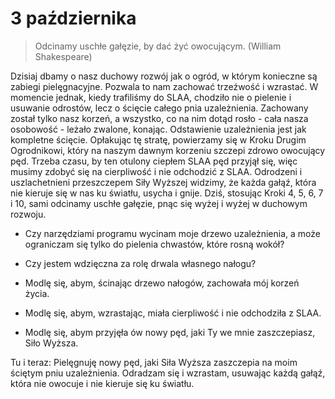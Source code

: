 
# 3 października

> Odcinamy uschłe gałęzie, by dać żyć owocującym. (William Shakespeare)

Dzisiaj dbamy o nasz duchowy rozwój jak o ogród, w którym konieczne są zabiegi pielęgnacyjne. Pozwala to nam zachować trzeźwość i wzrastać. W momencie jednak, kiedy trafiliśmy do SLAA, chodziło nie o pielenie i usuwanie odrostów, lecz o ścięcie całego pnia uzależnienia. Zachowany został tylko nasz korzeń, a wszystko, co na nim dotąd rosło - cała nasza osobowość - leżało zwalone, konając. Odstawienie uzależnienia jest jak kompletne ścięcie. Opłakując tę stratę, powierzamy się w Kroku Drugim Ogrodnikowi, który na naszym dawnym korzeniu szczepi zdrowo owocujący pęd. Trzeba czasu, by ten otulony ciepłem SLAA pęd przyjął się, więc musimy zdobyć się na cierpliwość i nie odchodzić z SLAA. Odrodzeni i uszlachetnieni przeszczepem Siły Wyższej widzimy, że każda gałąź, która nie kieruje się w nas ku światłu, usycha i gnije. Dziś, stosując Kroki 4, 5, 6, 7 i 10, sami odcinamy uschłe gałęzie, pnąc się wyżej i wyżej w duchowym rozwoju.

- Czy narzędziami programu wycinam moje drzewo uzależnienia, a może ograniczam się tylko do pielenia chwastów, które rosną wokół?
- Czy jestem wdzięczna za rolę drwala własnego nałogu?

- Modlę się, abym, ścinając drzewo nałogów, zachowała mój korzeń życia.
- Modlę się, abym, wzrastając, miała cierpliwość i nie odchodziła z SLAA.
- Modlę się, abym przyjęła ów nowy pęd, jaki Ty we mnie zaszczepiasz, Siło Wyższa.

Tu i teraz: Pielęgnuję nowy pęd, jaki Siła Wyższa zaszczepia na moim ściętym pniu uzależnienia. Odradzam się i wzrastam, usuwając każdą gałąź, która nie owocuje i nie kieruje się ku światłu.
